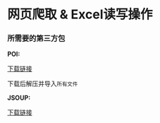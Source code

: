 # 网页爬取 & Excel读写操作

### 所需要的第三方包

**POI:** 

[下载链接](https://pan.baidu.com/s/16WoKm4uwb5DOTvQr8841Ig)

下载后解压并导入`所有文件`

**JSOUP:**

[下载链接](https://pan.baidu.com/s/1WXnETfgz0mUPtltMkdHJuA)
